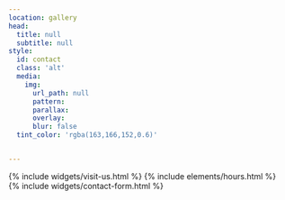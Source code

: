 ```yaml
---
location: gallery
head:
  title: null
  subtitle: null
style:
  id: contact
  class: 'alt'
  media:
    img:
      url_path: null
      pattern:
      parallax:
      overlay:
      blur: false
  tint_color: 'rgba(163,166,152,0.6)'


---
```


<div class="row">
<div class="col-sm-6"  style="">
{% include widgets/visit-us.html %}
{% include elements/hours.html %}
</div>
<div class="col-sm-6">
{% include widgets/contact-form.html %}
</div>
</div>
